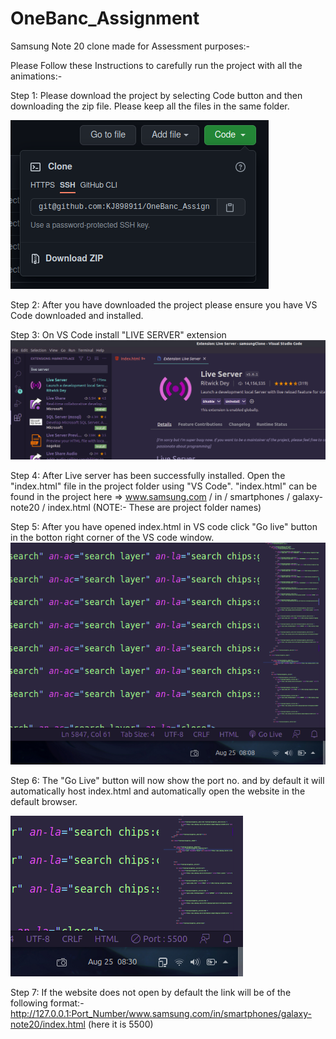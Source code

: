 # OneBanc_Assignment
Samsung Note 20 clone made for Assessment purposes:-

Please Follow these Instructions to carefully run the project with all the animations:-

Step 1: Please download the project by selecting Code button and then downloading the zip file. Please keep all the files in the same folder.

![](readme_images/img1.png)


Step 2: After you have downloaded the project please ensure you have VS Code downloaded and installed.


Step 3: On VS Code install "LIVE SERVER" extension 
![](readme_images/img2.png)


Step 4: After Live server has been successfully installed. Open the "index.html" file in the project folder using "VS Code".
       "index.html" can be found in the project here => www.samsung.com / in / smartphones / galaxy-note20 / index.html (NOTE:- These are project folder names)
 

Step 5: After you have opened index.html in VS code click "Go live" button in the botton right corner of the VS code window.
![](readme_images/img3.png)

Step 6: The "Go Live" button will now show the port no. and by default it will automatically host index.html and automatically open the website in the default browser.

![](readme_images/img4.png)

Step 7: If the website does not open by default the link will be of the following format:-
        http://127.0.0.1:Port_Number/www.samsung.com/in/smartphones/galaxy-note20/index.html (here it is 5500)
